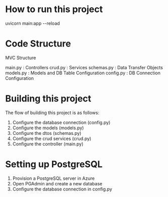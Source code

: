 # How to run this project
uvicorn main:app --reload

# Code Structure 
MVC Structure 

main.py :  Controllers
crud.py : Services
schemas.py : Data Transfer Objects
models.py : Models and DB Table Configuration
config.py : DB Connection Configuration 

# Building this project
The flow of building this project is as follows:
1. Configure the database connection (config.py)
2. Configure the models (models.py)
3. Configure the dtos (schemas.py)
4. Configure the crud services (crud.py)
5. Configure the controller (main.py)

# Setting up PostgreSQL
1. Provision a PostgreSQL server in Azure
2. Open PGAdmin and create a new database
3. Configure the database connection in config.py